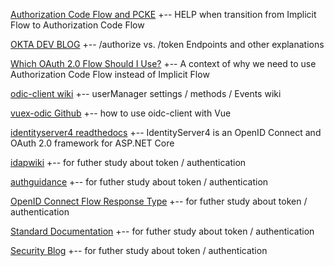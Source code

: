 
[Authorization Code Flow and PCKE](https://www.scottbrady91.com/Angular/Migrating-oidc-client-js-to-use-the-OpenID-Connect-Authorization-Code-Flow-and-PKCE)
+-- HELP when transition from Implicit Flow to Authorization Code Flow


[OKTA DEV BLOG](https://developer.okta.com/docs/reference/api/oidc/#get-started)
+-- /authorize vs. /token Endpoints and other explanations

[Which OAuth 2.0 Flow Should I Use?](https://dzone.com/articles/the-right-flow-for-the-job-which-oauth-20-flow-sho)
+-- A context of why we need to use Authorization Code Flow instead of Implicit Flow


[odic-client wiki](https://github.com/IdentityModel/oidc-client-js/wiki)
+-- userManager settings / methods / Events wiki

[vuex-odic Github](https://github.com/perarnborg/vuex-oidc/wiki)
+-- how to use oidc-client with Vue

[identityserver4 readthedocs](https://identityserver4.readthedocs.io/en/latest/)
+-- IdentityServer4 is an OpenID Connect and OAuth 2.0 framework for ASP.NET Core


[idapwiki](https://ldapwiki.com/wiki/Identity%20Token#:~:text=The%20Identity%20Token%20is%20a,as%20a%20JSON%20Web%20Token.)
+-- for futher study about token / authentication

[authguidance](https://authguidance.com/2017/10/24/user-sessions-and-token-renewal/)
+-- for futher study about token / authentication


[OpenID Connect Flow Response Type](https://darutk.medium.com/diagrams-of-all-the-openid-connect-flows-6968e3990660)
+-- for futher study about token / authentication

[Standard Documentation](https://datatracker.ietf.org/doc/html/rfc6749#section-4.1)
+-- for futher study about token / authentication

[Security Blog](https://leastprivilege.com/2016/10/12/new-in-identityserver4-multiple-allowed-grant-types/)
+-- for futher study about token / authentication
